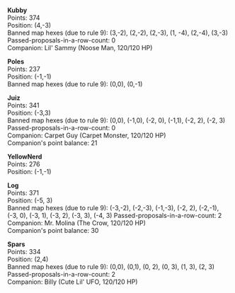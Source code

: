 **Kubby**  
Points: 374  
Position: (4,-3)  
Banned map hexes (due to rule 9): (3,-2), (2,-2), (2,-3), (1, -4), (2,-4), (3,-3)  
Passed-proposals-in-a-row-count: 0  
Companion: Lil' Sammy (Noose Man, 120/120 HP)

**Poles**  
Points: 237  
Position: (-1,-1)  
Banned map hexes (due to rule 9): (0,0), (0,-1)

**Juiz**  
Points: 341  
Position: (-3,3)  
Banned map hexes (due to rule 9): (0,0), (-1,0), (-2, 0), (-1,1), (-2, 2), (-2, 3)
Passed-proposals-in-a-row-count: 0  
Companion: Carpet Guy (Carpet Monster, 120/120 HP)  
Companion's point balance: 21

**YellowNerd**  
Points: 276  
Position: (-1,-1)

**Log**  
Points: 371  
Position: (-5, 3)  
Banned map hexes (due to rule 9): (-3,-2), (-2,-3), (-1,-3), (-2, 2), (-2,-1), (-3, 0), (-3, 1), (-3, 2), (-3, 3), (-4, 3)
Passed-proposals-in-a-row-count: 2  
Companion: Mr. Molina (The Crow, 120/120 HP)  
Companion's point balance: 30

**Spars**  
Points: 334  
Position: (2,4)  
Banned map hexes (due to rule 9): (0,0), (0,1), (0, 2), (0, 3), (1, 3), (2, 3)  
Passed-proposals-in-a-row-count: 2  
Companion: Billy (Cute Lil' UFO, 120/120 HP)
